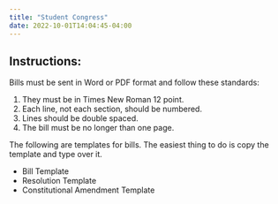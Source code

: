 ```yaml
---
title: "Student Congress"
date: 2022-10-01T14:04:45-04:00
---
```


##  Instructions:
Bills must be sent in Word or PDF format and follow these standards:

1. They must be in Times New Roman 12 point.
2. Each line, not each section, should be numbered.
3. Lines should be double spaced.
4. The bill must be no longer than one page.

The following are templates for bills.  The easiest thing to do is copy the template and type over it.

* Bill Template
* Resolution Template
* Constitutional Amendment Template